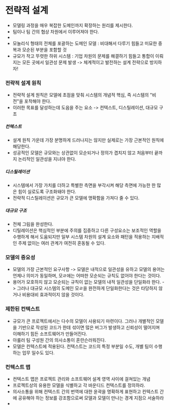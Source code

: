# 전략적 설계

- 모델링 과정을 매우 복잡한 도메인까지 확장하는 원리를 제시한다.
- 팀이나 팀 간의 협상 차원에서 이루어져야 한다.
-
- 모놀리식 형태의 전체를 포괄하는 도메인 모델 : 비대해서 다루기 힘들고 미묘한 중복과 모순된 부분을 포함할 것
- 규모가 작고 뚜렷한 하위 시스템 : 기업 차원의 문제를 해결하기 힘들고 통합이 이뤄지는 모든 곳에서 일관성 문제 발생
  -> 체계적이고 발전하는 설계 전략으로 방지하자!

### 전략적 설계 원칙

- 전략적 설계 원칙은 모델에 초점을 맞춰 시스템의 개념적 핵심, 즉 시스템의 "비전"을 포착해야 한다.
- 이러한 목표를 달성하는데 도음을 주는 요소 -> 컨텍스트, 디스틸레이션, 대규모 구조

##### 컨텍스트

- 설계 원칙 가운데 가장 분명하게 드러나지는 않지만 실제로는 가장 근본적인 원칙에 해당한다.
- 성공적인 모델은 규모와는 상관없이 모순되거나 정의가 겹치지 않고 처음부터 끝까지 논리적인 일관성을 지녀야 한다.

##### 디스틸레이션

- 시스템에서 가장 가치를 더하고 특별한 측면을 부각시켜 해당 측면에 가능한 한 많은 힘이 실로도록 구조화돼야 한다.
- 전략적 디스틸레이션은 규모가 큰 모델에 명확함을 가져다 줄 수 있다.

##### 대규모 구조

- 전체 그림을 완성한다.
- 디틸레이션은 핵심적인 부분에 주의를 집중하고 다른 구성요소는 보조적인 역할을 수행하게 해서 도움되지만 일부 시스템 차원의 설계 요소와 패턴을 적용하는 지배적인 주제 없이는 여러 관계가 여전히 혼동될 수 있다.

### 모델의 중요성

- 모델의 가장 근본적인 요구사항 -> 모델은 내적으로 일관성을 유하고 모델의 용어는 언제나 의미가 동일하며, 모ㄹ에는 어떠한 모순되는 규칙도 없어야 한다는 것이다.
- 용어가 모호하지 않고 모순되는 규칙이 없는 모델의 내적 일관성을 단일화라 한다.
  -> 그러나 대규모 시스템의 도메인 모ㄹ을 완전하게 단일화한다는 것은 타당하지 않거나 비용대비 효과적이지 않을 것이다.

### 제한된 컨텍스트
- 규모가 큰 프로젝트에서는 다수의 모델이 사용되기 마련이다. 그러나 개별적인 모델을 기반으로 작성된 코드가 한데 섞이면 많은 버그가 발생하고 신뢰성이 떨어지며 이해하기 힘든 소프트웨어가 만들어진다.
- 아룰러 팀 구성원 간의 의사소통이 혼란슨러워진다. 
- 모델은 컨텍스트에 적용된다. 컨텍스트는 코드의 특정 부분일 수도, 개별 팀이 수행하는 업무 일수도 있다. 

### 컨텍스트 맵
- 컨텍스트 맵은 프로젝트 관리와 소프트웨어 설계 영역 사이에 걸쳐있는 개념
- 프로젝트상의 유용한 모델을 식별하고 각 바운디드 컨텍스트를 정의하라.
- 의사소통을 위해 컨텍스트 간의 번역에 대한 윤곽을 명확하게 표현하고 컨텍스트 간에 공유해야 하는 정보를 강조함으로써 모델과 모델이 만나는 경계 지점으 서술하라
- 
